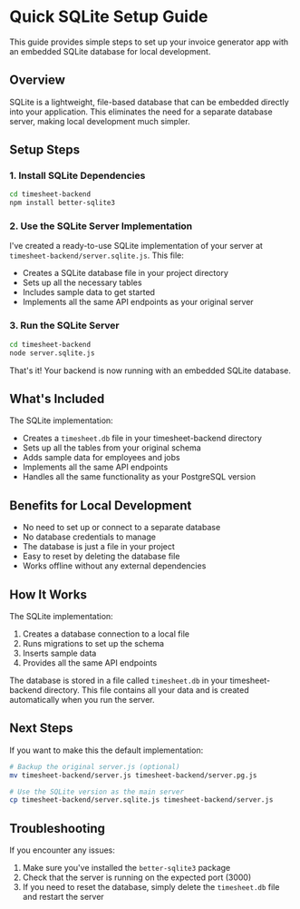 # Quick SQLite Setup Guide

This guide provides simple steps to set up your invoice generator app with an embedded SQLite database for local development.

## Overview

SQLite is a lightweight, file-based database that can be embedded directly into your application. This eliminates the need for a separate database server, making local development much simpler.

## Setup Steps

### 1. Install SQLite Dependencies

```bash
cd timesheet-backend
npm install better-sqlite3
```

### 2. Use the SQLite Server Implementation

I've created a ready-to-use SQLite implementation of your server at `timesheet-backend/server.sqlite.js`. This file:

- Creates a SQLite database file in your project directory
- Sets up all the necessary tables
- Includes sample data to get started
- Implements all the same API endpoints as your original server

### 3. Run the SQLite Server

```bash
cd timesheet-backend
node server.sqlite.js
```

That's it! Your backend is now running with an embedded SQLite database.

## What's Included

The SQLite implementation:

- Creates a `timesheet.db` file in your timesheet-backend directory
- Sets up all the tables from your original schema
- Adds sample data for employees and jobs
- Implements all the same API endpoints
- Handles all the same functionality as your PostgreSQL version

## Benefits for Local Development

- No need to set up or connect to a separate database
- No database credentials to manage
- The database is just a file in your project
- Easy to reset by deleting the database file
- Works offline without any external dependencies

## How It Works

The SQLite implementation:

1. Creates a database connection to a local file
2. Runs migrations to set up the schema
3. Inserts sample data
4. Provides all the same API endpoints

The database is stored in a file called `timesheet.db` in your timesheet-backend directory. This file contains all your data and is created automatically when you run the server.

## Next Steps

If you want to make this the default implementation:

```bash
# Backup the original server.js (optional)
mv timesheet-backend/server.js timesheet-backend/server.pg.js

# Use the SQLite version as the main server
cp timesheet-backend/server.sqlite.js timesheet-backend/server.js
```

## Troubleshooting

If you encounter any issues:

1. Make sure you've installed the `better-sqlite3` package
2. Check that the server is running on the expected port (3000)
3. If you need to reset the database, simply delete the `timesheet.db` file and restart the server

